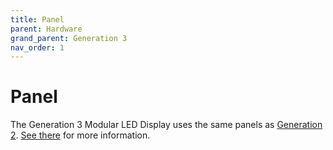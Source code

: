 ```yaml
---
title: Panel
parent: Hardware
grand_parent: Generation 3
nav_order: 1
---
```


# Panel

The Generation 3 Modular LED Display uses the same panels as [Generation 2]({{site.baseurl}}/Generation%202/Arenas/docs/g2_system.html). [See there]({{site.baseurl}}/Generation%202/Panels/docs/) for more information.
